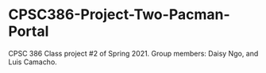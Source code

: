 # CPSC386-Project-Two-Pacman-Portal
CPSC 386 Class project  #2 of Spring 2021. Group members: Daisy Ngo, and Luis Camacho.
